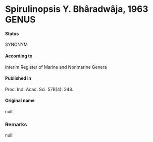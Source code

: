 # Spirulinopsis Y. Bhâradwâja, 1963 GENUS

#### Status
SYNONYM

#### According to
Interim Register of Marine and Nonmarine Genera

#### Published in
Proc. Ind. Acad. Sci. 57B(4): 248.

#### Original name
null

### Remarks
null
